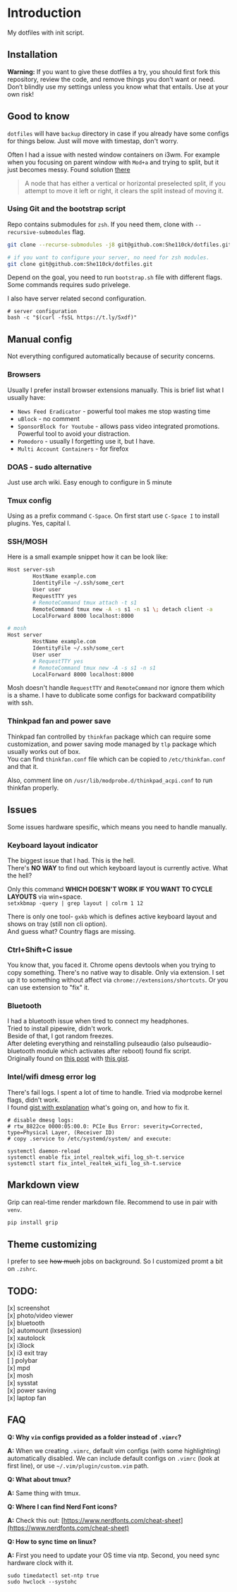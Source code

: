 # Introduction
My dotfiles with init script.  

## Installation
**Warning:** If you want to give these dotfiles a try, you should first fork this repository, review the code, and remove things you don’t want or need. Don’t blindly use my settings unless you know what that entails. Use at your own risk!  

## Good to know
`dotfiles` will have `backup` directory in case if you already have some configs for things below. Just will move with timestap, don't worry.


Often I had a issue with nested window containers on i3wm. For example when you focusing on parent window with `Mod+a` and trying to split, but it just becomes messy. Found solution [there](https://publish.reddit.com/embed?url=https://www.reddit.com/r/i3wm/comments/enl5to/comment/feems8p/)

> A node that has either a vertical or horizontal preselected split, if you attempt to move it left or right, it clears the split instead of moving it. 

### Using Git and the bootstrap script

Repo contains submodules for `zsh`. If you need them, clone with  `--recursive-submodules` flag.  
``` bash
git clone --recurse-submodules -j8 git@github.com:She110ck/dotfiles.git

# if you want to configure your server, no need for zsh modules.
git clone git@github.com:She110ck/dotfiles.git
```
Depend on the goal, you need to run `bootstrap.sh` file with different flags.  
Some commands requires sudo privelege. 



I also have server related second configuration.

```
# server configuration
bash -c "$(curl -fsSL https://t.ly/Sxdf)"

```


## Manual config
Not everything configured automatically because of security concerns.

### Browsers
Usually I prefer install browser extensions manually. This is brief list what I usually have:
* `News Feed Eradicator` - powerful tool makes me stop wasting time
* `uBlock` - no comment
* `SponsorBlock for Youtube` - allows pass video integrated promotions. Powerful tool to avoid your distraction.
* `Pomodoro` - usually I forgetting use it, but I have.
* `Multi Account Containers` - for firefox

### DOAS - sudo alternative
Just use arch wiki. Easy enough to configure in 5 minute
### Tmux config

Using as a prefix command `C-Space`.
On first start use `C-Space I` to install plugins. Yes, capital I.

### SSH/MOSH
Here is a small example snippet how it can be look like:

``` sh
Host server-ssh
        HostName example.com
        IdentityFile ~/.ssh/some_cert
        User user
        RequestTTY yes
        # RemoteCommand tmux attach -t s1 
        RemoteCommand tmux new -A -s s1 -n s1 \; detach client -a
        LocalForward 8000 localhost:8000

# mosh
Host server
        HostName example.com
        IdentityFile ~/.ssh/some_cert
        User user
        # RequestTTY yes
        # RemoteCommand tmux new -A -s s1 -n s1
        LocalForward 8000 localhost:8000
```
Mosh doesn't handle `RequestTTY` and `RemoteCommand` nor ignore them which is a shame. I have to dublicate some configs for backward compatibility with ssh.  
### Thinkpad fan and power save
Thinkpad fan controlled by `thinkfan` package which can require some customization, and power saving mode managed by `tlp` package which usually works out of box.  
You can find `thinkfan.conf` file which can be copied to `/etc/thinkfan.conf` and that it.  

Also, comment line on `/usr/lib/modprobe.d/thinkpad_acpi.conf` to run thinkfan properly.

## Issues
Some issues hardware spesific, which means you need to handle manually.

### Keyboard layout indicator
The biggest issue that I had. This is the hell.  
There's **NO WAY** to find out which keyboard layout is currently active. What the hell?  

Only this command **WHICH DOESN'T WORK IF YOU WANT TO CYCLE LAYOUTS** via win+space.  
`setxkbmap -query | grep layout | colrm 1 12`

There is only one tool- `gxkb` which is defines active keyboard layout and shows on tray (still non cli option).  
And guess what? Country flags are missing. 

### Ctrl+Shift+C issue
You know that, you faced it. Chrome opens devtools when you trying to copy something. There's no native way to disable. Only via extension.
I set up it to something without affect via `chrome://extensions/shortcuts`.
Or you can use extension to "fix" it.

### Bluetooth
I had a bluetooth issue when tired to connect my headphones.  
Tried to install pipewire, didn't work.  
Beside of that, I got random freezes.  
After deleting everything and reinstalling pulseaudio (also pulseaudio-bluetooth module which activates after reboot) found fix script.  
Originally found on [this post](https://www.jeremymorgan.com/tutorials/linux/how-to-bluetooth-arch-linux/) 
with [this gist](https://gist.github.com/hxss/a3eadb0cc52e58ce7743dff71b92b297).

### Intel/wifi dmesg error log
There's fail logs. I spent a lot of time to handle. Tried via modprobe kernel flags, didn't work.  
I found [gist with explanation](https://gist.github.com/Brainiarc7/3179144393747f35e5155fdbfd675554) what's going on, and how to fix it.
```
# disable dmesg logs:
# rtw_8822ce 0000:05:00.0: PCIe Bus Error: severity=Corrected, type=Physical Layer, (Receiver ID)
# copy .service to /etc/systemd/system/ and execute:

systemctl daemon-reload
systemctl enable fix_intel_realtek_wifi_log_sh-t.service
systemctl start fix_intel_realtek_wifi_log_sh-t.service
```

## Markdown view
Grip can real-time render markdown file. Recommend to use in pair with `venv`.  
``` bash
pip install grip
```
## Theme customizing
I prefer to see ~~how much~~ jobs on background. So I customized promt a bit on `.zshrc`.


## TODO:
[x] screenshot  
[x] photo/video viewer  
[x] bluetooth  
[x] automount (lxsession)  
[x] xautolock  
[x] i3lock  
[x] i3 exit tray  
[ ] polybar  
[x] mpd  
[x] mosh  
[x] sysstat  
[x] power saving  
[x] laptop fan  


## FAQ
**Q: Why `vim` configs provided as a folder instead of `.vimrc`?**  
 
**A:** When we creating `.vimrc`, default vim configs (with some highlighting) automatically disabled. 
 We can include default configs on `.vimrc` (look at first line), or use `~/.vim/plugin/custom.vim` path.  
 
**Q: What about tmux?**  
 
**A:** Same thing with tmux.

**Q: Where I can find Nerd Font icons?**

**A:** Check this out: [https://www.nerdfonts.com/cheat-sheet](https://www.nerdfonts.com/cheat-sheet)

**Q: How to sync time on linux?**

**A:** First you need to update your OS time via ntp. Second, you need sync hardware clock with it. 
```
sudo timedatectl set-ntp true
sudo hwclock --systohc 

```

